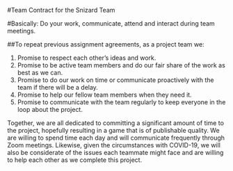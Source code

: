 #Team Contract for the Snizard Team

#Basically:
Do your work, communicate, attend and interact during team meetings.

##To repeat previous assignment agreements, as a project team we:
1) Promise to respect each other’s ideas and work.
2) Promise to be active team members and do our fair share of the work as best as we can.
3) Promise to do our work on time or communicate proactively with the team if there will be a delay.
4) Promise to help our fellow team members when they need it.
5) Promise to communicate with the team regularly to keep everyone in the loop about the project.

Together, we are all dedicated to committing a significant amount of time to the project, hopefully resulting in a game that is of publishable quality. We are willing to spend time each day and will communicate frequently through Zoom meetings. Likewise, given the circumstances with COVID-19, we will also be considerate of the issues each teammate might face and are willing to help each other as we complete this project.
